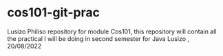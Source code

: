 # cos101-git-prac
Lusizo Philiso repository for module Cos101, this repository will contain all the practical I will be doing in second semester for Java
Lusizo , 20/08/2022
